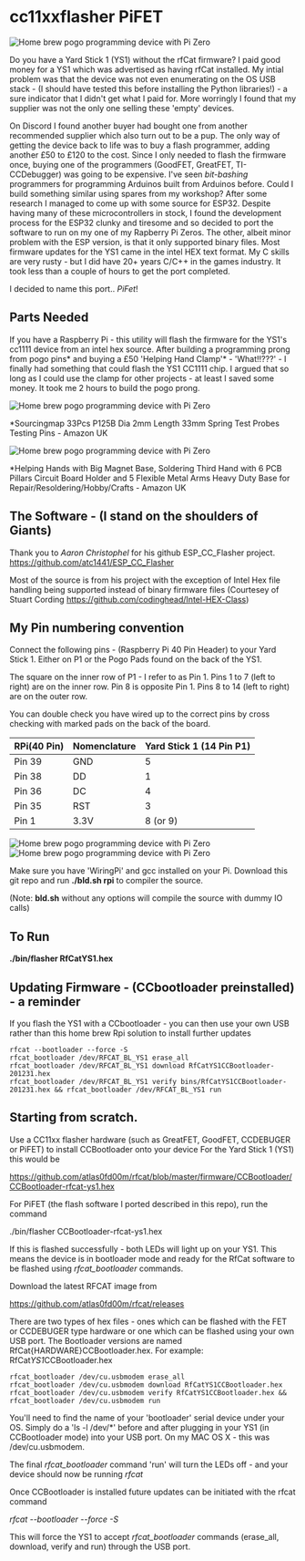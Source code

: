 # cc11xxflasher PiFET

![Home brew pogo programming device with Pi Zero](/images/ys1.jpg)

Do you have a Yard Stick 1 (YS1) without the rfCat firmware? I paid good money for a YS1 which was advertised as having rfCat installed.
My intial problem was that the device was not even enumerating on the OS USB stack - (I should have tested this before installing the Python libraries!) - a sure
indicator that I didn't get what I paid for. More worringly I found that my supplier was not the only one selling these 'empty' devices. 

On Discord I found another buyer had bought one from another recommended supplier which also turn out to be a pup. The only way of getting the device back to life was to buy a flash programmer, adding another £50 to £120 to the cost. Since I only needed to flash the firmware once, buying one of the programmers (GoodFET, GreatFET, TI-CCDebugger) was going to be expensive. I've seen *bit-bashing* programmers for programming Arduinos built from Arduinos before. Could I build something similar using spares from my workshop? After some research I managed to come up with some source for ESP32. Despite having many of these microcontrollers in stock, I found the development process for the ESP32 clunky and tiresome and so decided to port the software to run on my one of my Rapberry Pi Zeros. 
The other, albeit minor problem with the ESP version, is that it only supported binary files. Most firmware updates for the YS1 came in the intel HEX text format.
My C skills are very rusty - but I did have 20+ years C/C++ in the games industry. It took less than a couple of hours to get the port completed. 

I decided to name this port.. *PiFet*!

Parts Needed
---

If you have a Raspberry Pi - this utility will flash the firmware for the YS1's cc1111 device from an intel hex source.
After building a programming prong from pogo pins* and buying a £50 'Helping Hand Clamp'* - 'What!!???' - I finally had something that could flash the YS1 CC1111 chip.
I argued that so long as I could use the clamp for other projects - at least I saved some money. It took me 2 hours to build the pogo prong. 

![Home brew pogo programming device with Pi Zero](/images/pogo.jpg)

*Sourcingmap 33Pcs P125B Dia 2mm Length 33mm Spring Test Probes Testing Pins - Amazon UK

![Home brew pogo programming device with Pi Zero](/images/helphands.jpg)

*Helping Hands with Big Magnet Base, Soldering Third Hand with 6 PCB Pillars Circuit Board Holder and 5 Flexible Metal Arms Heavy Duty Base for Repair/Resoldering/Hobby/Crafts - Amazon UK



The Software - (I stand on the shoulders of Giants)
---

Thank you to *Aaron Christophel* for his github ESP_CC_Flasher project. https://github.com/atc1441/ESP_CC_Flasher

Most of the source is from his project with the exception of Intel Hex file handling being supported instead of binary firmware files
(Courtesey of Stuart Cording https://github.com/codinghead/Intel-HEX-Class)

My Pin numbering convention
---
Connect the following pins  - (Raspberry Pi 40 Pin Header) to your Yard Stick 1. Either on P1 or the Pogo Pads found on the back of the YS1.

The square on the inner row of P1 - I refer to as Pin 1.  Pins 1 to 7 (left to right) are on the inner row.
Pin 8 is opposite Pin 1. Pins 8 to 14 (left to right) are on the outer row. 

You can double check you have wired up to the correct pins by cross checking with marked pads on the back of the board.



RPi(40 Pin)|Nomenclature| Yard Stick 1 (14 Pin P1) 
-------|-------|-----
Pin 39| GND	|5  
Pin 38| DD   |1
Pin 36| DC   |4
Pin 35| RST  |3
Pin 1|  3.3V |8 (or 9)

![Home brew pogo programming device with Pi Zero](/images/YS1_PiZero_Programmer.jpg)
![Home brew pogo programming device with Pi Zero](/images/YS1_Pogo_Pins_P1.jpg)


Make sure you have 'WiringPi' and gcc installed on your Pi. Download this git repo and run
**./bld.sh rpi** to compiler the source.

(Note: **bld.sh** without any options will compile the source with dummy IO calls)

To Run
---

**./bin/flasher RfCatYS1.hex**


Updating Firmware - (CCbootloader preinstalled) - a reminder
---
If you flash the YS1 with a CCbootloader - you can then use your own USB rather than this home brew Rpi solution to install further updates


````
rfcat --bootloader --force -S 
rfcat_bootloader /dev/RFCAT_BL_YS1 erase_all
rfcat_bootloader /dev/RFCAT_BL_YS1 download RfCatYS1CCBootloader-201231.hex
rfcat_bootloader /dev/RFCAT_BL_YS1 verify bins/RfCatYS1CCBootloader-201231.hex && rfcat_bootloader /dev/RFCAT_BL_YS1 run
````

Starting from scratch.
---

Use a CC11xx flasher hardware (such as GreatFET, GoodFET, CCDEBUGER or PiFET) to install CCBootloader onto your device
For the Yard Stick 1 (YS1) this would be 

https://github.com/atlas0fd00m/rfcat/blob/master/firmware/CCBootloader/CCBootloader-rfcat-ys1.hex

For PiFET (the flash software I ported described in this repo), run the command

./bin/flasher CCBootloader-rfcat-ys1.hex

If this is flashed successfully - both LEDs will light up on your YS1. This means the device is in bootloader mode
and ready for the RfCat software to be flashed using *rfcat_bootloader* commands.

Download the latest RFCAT image from 

https://github.com/atlas0fd00m/rfcat/releases

There are two types of hex files - ones which can be flashed with the FET or CCDEBUGER type hardware or one which
can be flashed using your own USB port. The Bootloader versions are named RfCat{HARDWARE}CCBootloader.hex.
For example: RfCat*YS1*CCBootloader.hex

````
rfcat_bootloader /dev/cu.usbmodem erase_all
rfcat_bootloader /dev/cu.usbmodem download RfCatYS1CCBootloader.hex
rfcat_bootloader /dev/cu.usbmodem verify RfCatYS1CCBootloader.hex && rfcat_bootloader /dev/cu.usbmodem run
````
You'll need to find the name of your 'bootloader' serial device under your OS. Simply do a 'ls -l /dev/\*' before and after 
plugging in your YS1 (in CCBootloader mode) into your USB port. On my MAC OS X - this was /dev/cu.usbmodem.


The final *rfcat_bootloader* command 'run' will turn the LEDs off - and your device should now be running *rfcat*


Once CCBootloader is installed future updates can be initiated with the rfcat command 

*rfcat --bootloader --force -S*

This will force the YS1 to accept *rfcat_bootloader* commands (erase_all, download, verify and run) through the USB port.

 
 
